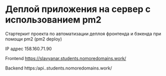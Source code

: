 # Деплой приложения на сервер с использованием pm2

Стартеркит проекта по автоматизации деплоя фронтенда и бэкенда при помощи pm2 (pm2 deploy)

IP адрес 158.160.71.90

Frontend https://slavyanar.students.nomoredomains.work/

Backend https:/api..students.nomoredomains.work/